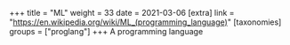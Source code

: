 +++
title = "ML"
weight = 33
date = 2021-03-06
[extra]
link = "https://en.wikipedia.org/wiki/ML_(programming_language)"
[taxonomies]
groups = ["proglang"]
+++
A programming language

